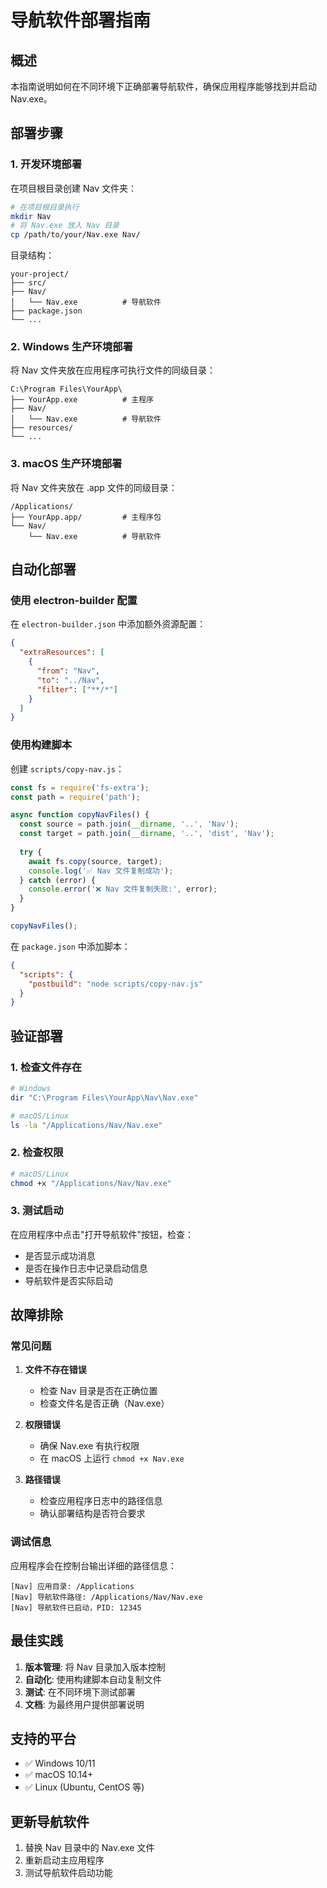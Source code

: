 # 导航软件部署指南

## 概述

本指南说明如何在不同环境下正确部署导航软件，确保应用程序能够找到并启动 Nav.exe。

## 部署步骤

### 1. 开发环境部署

在项目根目录创建 Nav 文件夹：

```bash
# 在项目根目录执行
mkdir Nav
# 将 Nav.exe 放入 Nav 目录
cp /path/to/your/Nav.exe Nav/
```

目录结构：
```
your-project/
├── src/
├── Nav/
│   └── Nav.exe          # 导航软件
├── package.json
└── ...
```

### 2. Windows 生产环境部署

将 Nav 文件夹放在应用程序可执行文件的同级目录：

```
C:\Program Files\YourApp\
├── YourApp.exe          # 主程序
├── Nav/
│   └── Nav.exe          # 导航软件
├── resources/
└── ...
```

### 3. macOS 生产环境部署

将 Nav 文件夹放在 .app 文件的同级目录：

```
/Applications/
├── YourApp.app/         # 主程序包
└── Nav/
    └── Nav.exe          # 导航软件
```

## 自动化部署

### 使用 electron-builder 配置

在 `electron-builder.json` 中添加额外资源配置：

```json
{
  "extraResources": [
    {
      "from": "Nav",
      "to": "../Nav",
      "filter": ["**/*"]
    }
  ]
}
```

### 使用构建脚本

创建 `scripts/copy-nav.js`：

```javascript
const fs = require('fs-extra');
const path = require('path');

async function copyNavFiles() {
  const source = path.join(__dirname, '..', 'Nav');
  const target = path.join(__dirname, '..', 'dist', 'Nav');
  
  try {
    await fs.copy(source, target);
    console.log('✅ Nav 文件复制成功');
  } catch (error) {
    console.error('❌ Nav 文件复制失败:', error);
  }
}

copyNavFiles();
```

在 `package.json` 中添加脚本：

```json
{
  "scripts": {
    "postbuild": "node scripts/copy-nav.js"
  }
}
```

## 验证部署

### 1. 检查文件存在

```bash
# Windows
dir "C:\Program Files\YourApp\Nav\Nav.exe"

# macOS/Linux
ls -la "/Applications/Nav/Nav.exe"
```

### 2. 检查权限

```bash
# macOS/Linux
chmod +x "/Applications/Nav/Nav.exe"
```

### 3. 测试启动

在应用程序中点击"打开导航软件"按钮，检查：
- 是否显示成功消息
- 是否在操作日志中记录启动信息
- 导航软件是否实际启动

## 故障排除

### 常见问题

1. **文件不存在错误**
   - 检查 Nav 目录是否在正确位置
   - 检查文件名是否正确（Nav.exe）

2. **权限错误**
   - 确保 Nav.exe 有执行权限
   - 在 macOS 上运行 `chmod +x Nav.exe`

3. **路径错误**
   - 检查应用程序日志中的路径信息
   - 确认部署结构是否符合要求

### 调试信息

应用程序会在控制台输出详细的路径信息：

```
[Nav] 应用目录: /Applications
[Nav] 导航软件路径: /Applications/Nav/Nav.exe
[Nav] 导航软件已启动，PID: 12345
```

## 最佳实践

1. **版本管理**: 将 Nav 目录加入版本控制
2. **自动化**: 使用构建脚本自动复制文件
3. **测试**: 在不同环境下测试部署
4. **文档**: 为最终用户提供部署说明

## 支持的平台

- ✅ Windows 10/11
- ✅ macOS 10.14+
- ✅ Linux (Ubuntu, CentOS 等)

## 更新导航软件

1. 替换 Nav 目录中的 Nav.exe 文件
2. 重新启动主应用程序
3. 测试导航软件启动功能